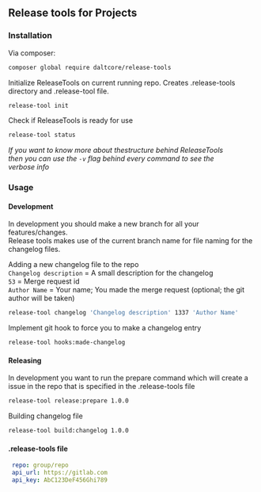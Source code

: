 ## Release tools for Projects

### Installation

Via composer:
```bash
composer global require daltcore/release-tools
```

Initialize ReleaseTools on current running repo. Creates .release-tools directory and .release-tool file.
```bash
release-tool init
```

Check if ReleaseTools is ready for use
```bash
release-tool status
```

_If you want to know more about thestructure behind ReleaseTools  
then you can use the `-v` flag behind every command to see the  
verbose info_

### Usage

#### Development  
In development you should make a new branch for all your features/changes.   
Release tools makes use of the current branch name for file naming for the changelog files.

Adding a new changelog file to the repo  
`Changelog description` = A small description for the changelog   
 `53` = Merge request id  
`Author Name` = Your name; You made the merge request  (optional; the git author will be taken)
```bash
release-tool changelog 'Changelog description' 1337 'Author Name' 
```

Implement git hook to force you to make a changelog entry
```bash
release-tool hooks:made-changelog
```

#### Releasing
In development you want to run the prepare command which will create a issue in the repo that is specified in the .release-tools file

```bash
release-tool release:prepare 1.0.0
```

Building changelog file 
```bash
release-tool build:changelog 1.0.0
```

#### .release-tools file
```yaml
 repo: group/repo
 api_url: https://gitlab.com
 api_key: AbC123DeF456Ghi789

```
